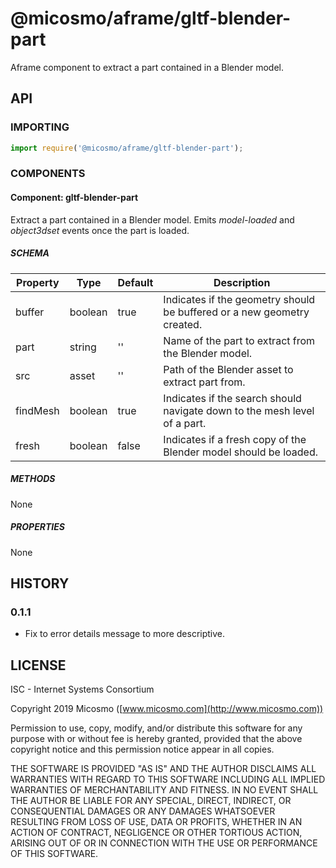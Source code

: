 # @micosmo/aframe/gltf-blender-part

Aframe component to extract a part contained in a Blender model.

## API

### IMPORTING

```javascript
import require('@micosmo/aframe/gltf-blender-part');
```

### COMPONENTS

#### Component: gltf-blender-part

Extract a part contained in a Blender model. Emits *model-loaded* and *object3dset* events once the part is loaded.

##### SCHEMA

Property | Type | Default | Description
-------- | ---- | ------- | -----------
buffer | boolean | true | Indicates if the geometry should be buffered or a new geometry created.
part | string | '' | Name of the part to extract from the Blender model.
src | asset | '' | Path of the Blender asset to extract part from.
findMesh | boolean | true | Indicates if the search should navigate down to the mesh level of a part.
fresh | boolean | false | Indicates if a fresh copy of the Blender model should be loaded.


##### METHODS

None

##### PROPERTIES

None

## HISTORY

### 0.1.1
* Fix to error details message to more descriptive.

## LICENSE

ISC - Internet Systems Consortium

Copyright 2019 Micosmo ([www.micosmo.com](http://www.micosmo.com))

Permission to use, copy, modify, and/or distribute this software for any purpose with or without fee is hereby granted, provided that the above copyright notice and this permission notice appear in all copies.

THE SOFTWARE IS PROVIDED "AS IS" AND THE AUTHOR DISCLAIMS ALL WARRANTIES WITH REGARD TO THIS SOFTWARE INCLUDING ALL IMPLIED WARRANTIES OF MERCHANTABILITY AND FITNESS. IN NO EVENT SHALL THE AUTHOR BE LIABLE FOR ANY SPECIAL, DIRECT, INDIRECT, OR CONSEQUENTIAL DAMAGES OR ANY DAMAGES WHATSOEVER RESULTING FROM LOSS OF USE, DATA OR PROFITS, WHETHER IN AN ACTION OF CONTRACT, NEGLIGENCE OR OTHER TORTIOUS ACTION, ARISING OUT OF OR IN CONNECTION WITH THE USE OR PERFORMANCE OF THIS SOFTWARE.
